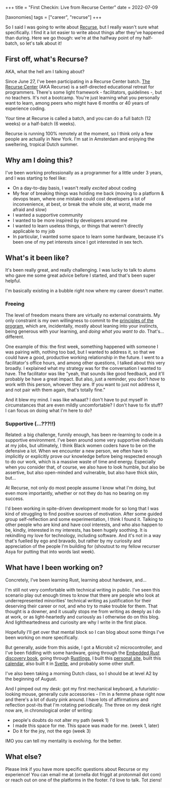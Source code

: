 +++
title = "First Checkin: Live from Recurse Center"
date = 2022-07-09

[taxonomies]
tags = ["career", "recurse"]
+++

So I said I was going to write about [Recurse](https://www.recurse.com/), but I really wasn't sure what specifically. I find it a lot easier to write about things after they've happened than during. Here we go though: we're at the halfway point of my half-batch, so let's talk about it!

## First off, what's Recurse?
AKA, what the hell am I talking about? 

Since June 27, I've been participating in a Recurse Center batch. [The Recurse Center](https://www.recurse.com/about) (AKA Recurse) is a self-directed educational retreat for programmers. There's some light framework - facilitators, guidelines -, but no teachers. It's not a bootcamp. You're just learning what you personally want to learn, among peers who might have 6 months or 40 years of experience coding. 

Your time at Recurse is called a batch, and you can do a full batch (12 weeks) or a half-batch (6 weeks). 

Recurse is running 100% remotely at the moment, so I think only a few people are actually in New York. I'm sat in Amsterdam and enjoying the sweltering, tropical Dutch summer.


## Why am I doing this?
I've been working professionally as a programmer for a little under 3 years, and I was starting to feel like:
- On a day-to-day basis, I wasn't really *excited* about coding
- My fear of breaking things was holding me back (moving to a platform & devops team, where one mistake could cost developers a lot of inconvenience, at best, or break the whole site, at worst, made me afraid and slow)
- I wanted a supportive community
- I wanted to be more inspired by developers around me
- I wanted to learn useless things, or things that weren't directly applicable to my job
- In particular, I wanted some space to learn some hardware, because it's been one of my pet interests since I got interested in sex tech.


## What's it been like?
It's been really great, and really challenging. I was lucky to talk to alums who gave me some great advice before I started, and that's been super helpful. 

I'm basically existing in a bubble right now where my career doesn't matter.

### Freeing
The level of freedom means there are virtually no external constraints. My only constraint is my own willingness to commit to the [principles of the program](https://www.recurse.com/self-directives), which are, incidentally, mostly about leaning into your instincts, being generous with your learning, and *doing what you want to do*. That's... different.

One example of this: the first week, something happened with someone I was pairing with, nothing too bad, but I wanted to address it, so that we could have a good, productive working relationship in the future. I went to a facilitator's office hours, and among other questions, I talked about this very broadly. I explained what my strategy was for the conversation I wanted to have. The facilitator was like "yeah, that sounds like good feedback, and it'll probably be have a great impact. But also, just a reminder, you don't *have* to work with this person, whoever they are. If you want to just not address it, and not pair with them again, that's totally fine."

And it blew my mind. I was like whaaat? I don't have to put myself in circumstances that are even mildly uncomfortable? I don't have to fix stuff? I can focus on doing what I'm here to do?

### Supportive (...???!!)
Related: a big challenge, funnily enough, has been re-learning to code in a supportive environment. I've been around some very supportive individuals at my jobs, but ultimately, I think Black women coders have to be on the defensive a lot. When we encounter a new person, we often  have to implicitly or explicitly prove our knowledge before being respected enough to do our work, which is a massive waste of time and energy. Especially when you consider that, of course, we also have to look humble, but also be assertive, but also open-minded and vulnerable, but also have thick skin, but...

At Recurse, not only do most people assume I know what I'm doing, but even more importantly, whether or not they do has no bearing on my success.

I'd been working in spite-driven development mode for so long that I was kind of struggling to find positive sources of motivation. After some guided group self-reflection and some experimentation, I think I found it. Talking to other people who are kind and have cool interests, and who also happen to be, kindly, interested in my interests, has been hugely soothing. It is rekindling my love for technology, including software. And it's not in a way that's fuelled by ego and bravado, but rather by my curiosity and appreciation of the people I'm building for (shoutout to my fellow recurser Asya for putting that into words last week).


## What have I been working on?
Concretely, I've been learning Rust, learning about hardware, and...

I'm still not very comfortable with technical writing in public. I've seen this scenario play out enough times to know that there are people who look at underrepresented minorities' technical writing as justification for their deserving their career or not, and who try to make trouble for them. That thought is a downer, and it usually stops me from writing as deeply as I do at work, or as light-heartedly and curiously as I otherwise do on this blog. And lightheartedness and curiosity are why I write in the first place. 

Hopefully I'll get over that mental block so I can blog about some things I've been working on more specifically. 

But generally, aside from this aside, I got a Microbit v2 microcontroller, and I've been fiddling with some hardware, going through the [Embedded Rust discovery book](https://docs.rust-embedded.org/discovery/microbit/index.html), going through [Rustlings](https://github.com/rust-lang/rustlings/), I built this [personal site](/projects/personal-site-zola), built this [calendar](/calendar), also built it in [Svelte](https://svelte.dev/), and probably some other stuff.

I've also been taking a morning Dutch class, so I should be at level A2 by the beginning of August.

And I pimped out my desk: got my first mechanical keyboard, a futuristic-looking mouse, generally cute accessories - I'm in a femme phase right now and there's a lot of dusty pink around. I have lots of affirmations and reflection post-its that I'm rotating periodically. The three on my desk right now are, in chronological order of writing:
- people's doubts do not alter my path (week 1)
- I made this space for me. This space was made for me. (week 1, later)
- Do it for the joy, not the ego (week 3)

IMO you can tell my mentality is evolving. for the better.


## What else?
Please lmk if you have more specific questions about Recurse or my experience! You can email me at (ornella    dot  friggit at   protonmail dot com) or reach out on one of the platforms in the footer. I'd love to talk. Tot ziens!